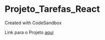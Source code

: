 # Projeto_Tarefas_React
Created with CodeSandbox

Link para o Projeto [aqui](https://ic77pn.csb.app/)
